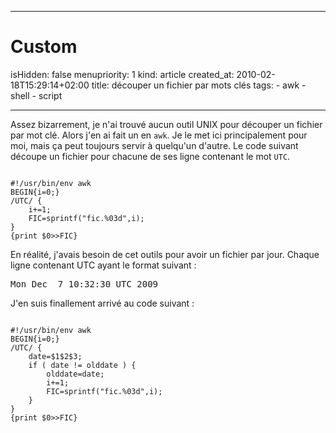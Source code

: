 -----

# Custom 
isHidden:       false
menupriority:   1
kind:           article
created_at:           2010-02-18T15:29:14+02:00
title: découper un fichier par mots clés
tags:
    - awk
    - shell
    - script

-----

Assez bizarrement, je n'ai trouvé aucun outil UNIX pour découper un fichier par mot clé. 
Alors j'en ai fait un en `awk`. Je le met ici principalement pour moi, mais ça peut toujours servir à quelqu'un d'autre.
Le code suivant découpe un fichier pour chacune de ses ligne contenant le mot `UTC`.

<div><code class="perl">
#!/usr/bin/env awk
BEGIN{i=0;}
/UTC/ { 
    i+=1;
    FIC=sprintf("fic.%03d",i); 
} 
{print $0>>FIC}
</code></div>

En réalité, j'avais besoin de cet outils pour avoir un fichier par jour. Chaque ligne contenant UTC ayant le format suivant :

<pre class="twilight">
Mon Dec  7 10:32:30 UTC 2009
</pre>

J'en suis finallement arrivé au code suivant :

<div><code class="perl">
#!/usr/bin/env awk
BEGIN{i=0;}
/UTC/ {
    date=$1$2$3; 
    if ( date != olddate ) {
        olddate=date;
        i+=1;
        FIC=sprintf("fic.%03d",i); 
    }
} 
{print $0>>FIC}
</code></div>
